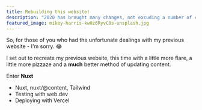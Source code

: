 ```yaml
---
title: Rebuilding this website!
description: "2020 has brought many changes, not excuding a number of changes to the tools that I use on a day to day basis."
featured_image: mikey-harris-kw0z6RyvC0s-unsplash.jpg
---
```


So, for those of you who had the unfortunate dealings with my previous website - I'm sorry. 😂

I set out to recreate my previous website, this time with a little more flare, a little more pizzaze and a **much** better method of updating content.

Enter **Nuxt** 

- Nuxt, nuxt/@content, Tailwind
- Testing with web.dev
- Deploying with Vercel